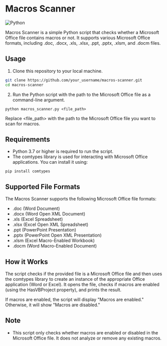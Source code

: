 # Macros Scanner

![Python](https://img.shields.io/badge/Python-3.7%2B-blue)

Macros Scanner is a simple Python script that checks whether a Microsoft Office file contains macros or not. It supports various Microsoft Office formats, including .doc, .docx, .xls, .xlsx, .ppt, .pptx, .xlsm, and .docm files.

## Usage

1. Clone this repository to your local machine.

```bash
git clone https://github.com/your_username/macros-scanner.git
cd macros-scanner
```
2. Run the Python script with the path to the Microsoft Office file as a command-line argument.
```
python macros_scanner.py <file_path>
```
Replace <file_path> with the path to the Microsoft Office file you want to scan for macros.

## Requirements
- Python 3.7 or higher is required to run the script.
- The comtypes library is used for interacting with Microsoft Office applications. You can install it using:
```
pip install comtypes
```

## Supported File Formats
The Macros Scanner supports the following Microsoft Office file formats:

- .doc (Word Document)
- .docx (Word Open XML Document)
- .xls (Excel Spreadsheet)
- .xlsx (Excel Open XML Spreadsheet)
- .ppt (PowerPoint Presentation)
- .pptx (PowerPoint Open XML Presentation)
- .xlsm (Excel Macro-Enabled Workbook)
- .docm (Word Macro-Enabled Document)

## How it Works
The script checks if the provided file is a Microsoft Office file and then uses the comtypes library to create an instance of the appropriate Office application (Word or Excel). It opens the file, checks if macros are enabled (using the HasVBProject property), and prints the result.

If macros are enabled, the script will display "Macros are enabled." Otherwise, it will show "Macros are disabled."

## Note
- This script only checks whether macros are enabled or disabled in the Microsoft Office file. It does not analyze or remove any existing macros.
